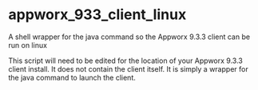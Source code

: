 # appworx_933_client_linux
A shell wrapper for the java command so the Appworx 9.3.3 client can be run on linux

This script will need to be edited for the location of your Appworx 9.3.3 client install.
It does not contain the client itself. It is simply a wrapper for the java command to launch the client.

